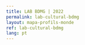 ```yaml
---
title: LAB BDMG | 2022 
permalink: lab-cultural-bdmg
layout: mapa-profils-monde
ref: lab-cultural-bdmg
lang: pt
---
```

